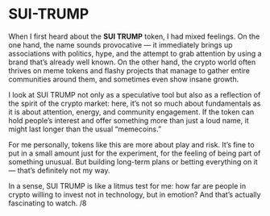# SUI-TRUMP

When I first heard about the **SUI TRUMP** token, I had mixed feelings. On the one hand, the name sounds provocative — it immediately brings up associations with politics, hype, and the attempt to grab attention by using a brand that’s already well known. On the other hand, the crypto world often thrives on meme tokens and flashy projects that manage to gather entire communities around them, and sometimes even show insane growth.

I look at SUI TRUMP not only as a speculative tool but also as a reflection of the spirit of the crypto market: here, it’s not so much about fundamentals as it is about attention, energy, and community engagement. If the token can hold people’s interest and offer something more than just a loud name, it might last longer than the usual “memecoins.”

For me personally, tokens like this are more about play and risk. It’s fine to put in a small amount just for the experiment, for the feeling of being part of something unusual. But building long-term plans or betting everything on it — that’s definitely not my way.

In a sense, SUI TRUMP is like a litmus test for me: how far are people in crypto willing to invest not in technology, but in emotion? And that’s actually fascinating to watch. /8


